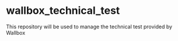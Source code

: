 # wallbox_technical_test
This repository will be used to manage the technical test provided by Wallbox
